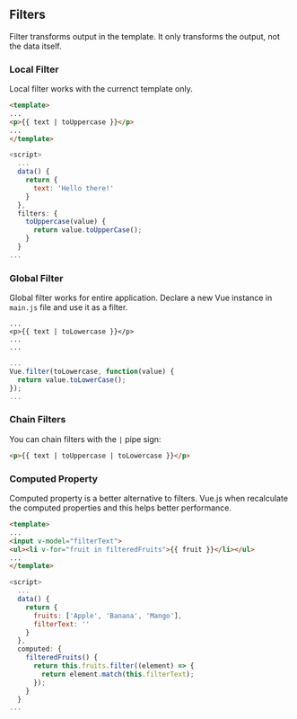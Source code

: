## Filters
Filter transforms output in the template. It only transforms the output, not the data itself.

### Local Filter
Local filter works with the currenct template only.
```html
<template>
...
<p>{{ text | toUppercase }}</p>
...
</template>
```
```javascript
<script>
  ...
  data() {
    return {
      text: 'Hello there!'
    }
  },
  filters: {
    toUppercase(value) {
      return value.toUpperCase();
    }
  }
...
```
### Global Filter
Global filter works for entire application. Declare a new Vue instance in `main.js` file and use it as a filter.
```
...
<p>{{ text | toLowercase }}</p>
...
...
```
```javascript
...
Vue.filter(toLowercase, function(value) {
  return value.toLowerCase();
});
...
```
### Chain Filters
You can chain filters with the `|` pipe sign:
```html
<p>{{ text | toUppercase | toLowercase }}</p>
```
### Computed Property
Computed property is a better alternative to filters. Vue.js when recalculate the computed properties and this
helps better performance.
```html
<template>
...
<input v-model="filterText">
<ul><li v-for="fruit in filteredFruits">{{ fruit }}</li></ul>
...
</template>
```
```javascript
<script>
  ...
  data() {
    return {
      fruits: ['Apple', 'Banana', 'Mango'],
      filterText: ''
    }
  },
  computed: {
    filteredFruits() {
      return this.fruits.filter((element) => {
        return element.match(this.filterText);
      });
    }
  }
...
```

